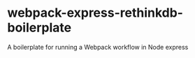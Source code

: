 # webpack-express-rethinkdb-boilerplate
A boilerplate for running a Webpack workflow in Node express
